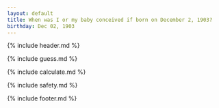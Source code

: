 ```yaml
---
layout: default
title: When was I or my baby conceived if born on December 2, 1903?
birthday: Dec 02, 1903
---
```


{% include header.md %}

{% include guess.md %}

{% include calculate.md %}

{% include safety.md %}

{% include footer.md %}



